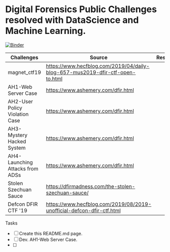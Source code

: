 # Digital Forensics Public Challenges resolved with DataScience and Machine Learning. 
[![Binder](https://mybinder.org/badge_logo.svg)](https://mybinder.org/v2/gh/fmuinos/dfir_challenges/HEAD)

Challenges                       | Source                             | Resolution 
------------                     | -------------                      | ----------------
magnet_ctf19                     | https://www.hecfblog.com/2019/04/daily-blog-657-mus2019-dfir-ctf-open-to.html |
AH1-Web Server Case              | https://www.ashemery.com/dfir.html |
AH2-User Policy Violation Case   | https://www.ashemery.com/dfir.html |
AH3-Mystery Hacked System        | https://www.ashemery.com/dfir.html |
AH4-Launching Attacks from ADSs  | https://www.ashemery.com/dfir.html |
Stolen Szechuan Sauce            | https://dfirmadness.com/the-stolen-szechuan-sauce/ |
Defcon DFIR CTF '19              | https://www.hecfblog.com/2019/08/2019-unofficial-defcon-dfir-ctf.html |


Tasks
- [ ] Create this README.md page.
- [ ] Dev. AH1-Web Server Case.
- [ ] 
